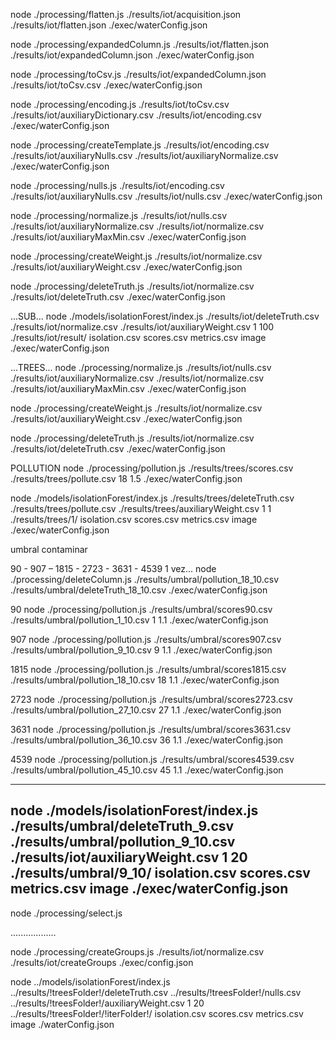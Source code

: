 node   ./processing/flatten.js   ./results/iot/acquisition.json   ./results/iot/flatten.json   ./exec/waterConfig.json

node   ./processing/expandedColumn.js   ./results/iot/flatten.json   ./results/iot/expandedColumn.json   ./exec/waterConfig.json

node   ./processing/toCsv.js   ./results/iot/expandedColumn.json   ./results/iot/toCsv.csv   ./exec/waterConfig.json

node   ./processing/encoding.js    ./results/iot/toCsv.csv   ./results/iot/auxiliaryDictionary.csv   ./results/iot/encoding.csv    ./exec/waterConfig.json

node   ./processing/createTemplate.js   ./results/iot/encoding.csv   ./results/iot/auxiliaryNulls.csv   ./results/iot/auxiliaryNormalize.csv   ./exec/waterConfig.json

node   ./processing/nulls.js   ./results/iot/encoding.csv   ./results/iot/auxiliaryNulls.csv   ./results/iot/nulls.csv    ./exec/waterConfig.json

node   ./processing/normalize.js   ./results/iot/nulls.csv   ./results/iot/auxiliaryNormalize.csv    ./results/iot/normalize.csv   ./results/iot/auxiliaryMaxMin.csv   ./exec/waterConfig.json
    
node   ./processing/createWeight.js   ./results/iot/normalize.csv   ./results/iot/auxiliaryWeight.csv   ./exec/waterConfig.json

node   ./processing/deleteTruth.js   ./results/iot/normalize.csv   ./results/iot/deleteTruth.csv   ./exec/waterConfig.json


...SUB...
node ./models/isolationForest/index.js ./results/iot/deleteTruth.csv ./results/iot/normalize.csv ./results/iot/auxiliaryWeight.csv 1 100 ./results/iot/result/ isolation.csv scores.csv metrics.csv image ./exec/waterConfig.json


...TREES...
node   ./processing/normalize.js   ./results/iot/nulls.csv   ./results/iot/auxiliaryNormalize.csv    ./results/iot/normalize.csv   ./results/iot/auxiliaryMaxMin.csv   ./exec/waterConfig.json
    
node   ./processing/createWeight.js   ./results/iot/normalize.csv   ./results/iot/auxiliaryWeight.csv   ./exec/waterConfig.json

node   ./processing/deleteTruth.js   ./results/iot/normalize.csv   ./results/iot/deleteTruth.csv   ./exec/waterConfig.json

POLLUTION
node   ./processing/pollution.js   ./results/trees/scores.csv   ./results/trees/pollute.csv   18  1.5   ./exec/waterConfig.json

node ./models/isolationForest/index.js ./results/trees/deleteTruth.csv ./results/trees/pollute.csv ./results/trees/auxiliaryWeight.csv 1 1 ./results/trees/1/ isolation.csv scores.csv metrics.csv image ./exec/waterConfig.json

umbral
contaminar 




90 - 907 – 1815 - 2723 - 3631 - 4539
1 vez...
node   ./processing/deleteColumn.js   ./results/umbral/pollution_18_10.csv   ./results/umbral/deleteTruth_18_10.csv   ./exec/waterConfig.json

90
node   ./processing/pollution.js   ./results/umbral/scores90.csv   ./results/umbral/pollution_1_10.csv   1  1.1   ./exec/waterConfig.json

907
node   ./processing/pollution.js   ./results/umbral/scores907.csv   ./results/umbral/pollution_9_10.csv   9  1.1   ./exec/waterConfig.json

1815
node   ./processing/pollution.js   ./results/umbral/scores1815.csv   ./results/umbral/pollution_18_10.csv   18  1.1   ./exec/waterConfig.json

2723
node   ./processing/pollution.js   ./results/umbral/scores2723.csv   ./results/umbral/pollution_27_10.csv   27  1.1   ./exec/waterConfig.json

3631
node   ./processing/pollution.js   ./results/umbral/scores3631.csv   ./results/umbral/pollution_36_10.csv   36  1.1   ./exec/waterConfig.json

4539
node   ./processing/pollution.js   ./results/umbral/scores4539.csv   ./results/umbral/pollution_45_10.csv   45  1.1   ./exec/waterConfig.json

---
node ./models/isolationForest/index.js ./results/umbral/deleteTruth_9.csv ./results/umbral/pollution_9_10.csv ./results/iot/auxiliaryWeight.csv 1 20 ./results/umbral/9_10/ isolation.csv scores.csv metrics.csv image ./exec/waterConfig.json
---

node   ./processing/select.js

..................

node   ./processing/createGroups.js   ./results/iot/normalize.csv   ./results/iot/createGroups   ./exec/config.json

node ../models/isolationForest/index.js ../results/!treesFolder!/deleteTruth.csv ../results/!treesFolder!/nulls.csv ../results/!treesFolder!/auxiliaryWeight.csv 1 20 ../results/!treesFolder!/!iterFolder!/ isolation.csv scores.csv metrics.csv image ./waterConfig.json